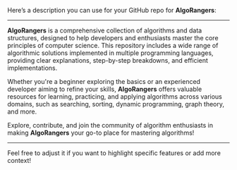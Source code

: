 Here’s a description you can use for your GitHub repo for **AlgoRangers**:

---

**AlgoRangers** is a comprehensive collection of algorithms and data structures, designed to help developers and enthusiasts master the core principles of computer science. This repository includes a wide range of algorithmic solutions implemented in multiple programming languages, providing clear explanations, step-by-step breakdowns, and efficient implementations.

Whether you're a beginner exploring the basics or an experienced developer aiming to refine your skills, **AlgoRangers** offers valuable resources for learning, practicing, and applying algorithms across various domains, such as searching, sorting, dynamic programming, graph theory, and more.

Explore, contribute, and join the community of algorithm enthusiasts in making **AlgoRangers** your go-to place for mastering algorithms!

--- 

Feel free to adjust it if you want to highlight specific features or add more context!
